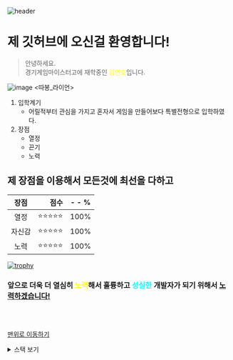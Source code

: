 ![header](https://capsule-render.vercel.app/api?type=Waving&color=4e63d6&height=200&section=header&text=Fish_World&fontSize=100&animation=fadeIn&fontColor=A52A2A)

# 제 깃허브에 오신걸 환영합니다!

>안녕하세요. <br> 경기게임마이스터고에 재학중인 <span style="color:yellow">김연호</span>입니다.

![image](https://th.bing.com/th/id/OIP.JsS2fixrBPDllX3NSOveTwAAAA?w=176&h=176&c=7&r=0&o=5&pid=1.7)  <따봉_라이언>


1. 입학계기
   - 어릴적부터 관심을 가지고 혼자서 게임을 만들어보다 특별전형으로 입학하였다.
2. 장점
   - 열정
   - 끈기
   - 노력

## 제 장점을 이용해서 모든것에 최선을 다하고

|**장점**|점수|- - %|
|:---:|---:|---|
|열정|⭐⭐⭐⭐⭐|100%|
|자신감|⭐⭐⭐⭐⭐|100%|
|노력|⭐⭐⭐⭐⭐|100%|

[![trophy](https://github-profile-trophy.vercel.app/?username=fish2363)](https://github.com/ryo-ma/github-profile-trophy)

### 앞으로 **더욱 더**  열심히 <span style="color:yellow">노력</span>해서 훌륭하고 <span style="color:cyan">성실한</span> 개발자가 되기 위해서 <u>노력하겠습니다!</u>

<br><br>

[맨위로 이동하기](#)

<details>
<summary>스택 보기</summary>
<div markdown="1">

[![fish2363's GitHub stats](https://github-readme-stats.vercel.app/api?username=fish2363)](https://github.com/anuraghazra/github-readme-stats)

